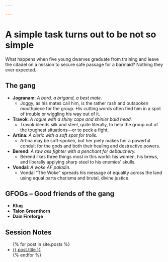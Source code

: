 ```yaml
---

---
```

# A simple task turns out to be not so simple
What happens when five young dwarves graduate from training and leave the citadel on a mission to secure safe passage for a barmaid? Nothing they ever expected.

## The gang
- **Jogranam**: _A bard, a brigand, a best mate._
  - Joggy, as his mates call him, is the rather rash and outspoken mouthpiece for the group. His cutting words often find him in a spot of trouble or wiggling his way out of it.
- **Travok**: _A rogue with a shiny cape and shinier bald head._
  - Travok blends silk and steel, quite literally, to help the group out of the toughest situations—or to peck a fight.
- **Artina**: _A cleric with a soft spot for trolls._
  - Artina may be soft-spoken, but her piety makes her a powerful conduit for the gods and both their healing and destructive powers.
- **Berend**: _A raw ass fighter with a penchant for debauchery._
  - Berend likes three things most in this world: his women, his brews, and liberally applying sharp steel to his enemies' skulls.
- **Vondal**: _A woke AF paladin._
  - Vondal "The Woke" spreads his message of equality across the land using equal parts charisma and brutal, divine justice.

## GFOGs – Good friends of the gang
- **Klug**
- **Talon Greenthorn**
- **Dain Fireforge**

## Session Notes
<ul>
  {% for post in site.posts %}
    <li>
      <a href="{{ post.url | prepend: site.github.url }}">{{ post.title }}</a>
    </li>
  {% endfor %}
</ul>
